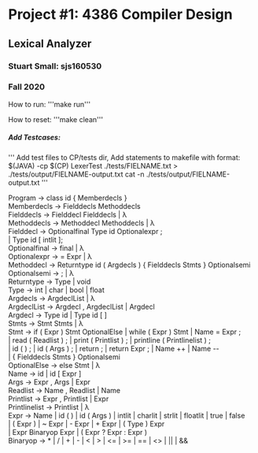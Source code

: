 #    Project #1: 4386 Compiler Design
##   Lexical Analyzer
###  Stuart Small: sjs160530
###  Fall 2020

How to run:
'''make run'''

How to reset:
'''make clean'''

##### Add Testcases:
'''
Add test files to  CP/tests dir,
Add statements to makefile with format:
    $(JAVA)	-cp	$(CP)	LexerTest	./tests/FIELNAME.txt	>	./tests/output/FIELNAME-output.txt
	cat	-n	./tests/output/FIELNAME-output.txt
'''

Program         →   class id { Memberdecls }<br />
Memberdecls     →   Fielddecls Methoddecls <br />
Fielddecls      →   Fielddecl Fielddecls | λ <br />
Methoddecls     →   Methoddecl Methoddecls | λ <br />
Fielddecl       →   Optionalfinal Type id Optionalexpr ;<br />
                |   Type id [ intlit ];<br />
Optionalfinal   →   final | λ<br />
Optionalexpr    →   = Expr | λ<br />
Methoddecl      →   Returntype id ( Argdecls ) { Fielddecls Stmts } Optionalsemi<br />
Optionalsemi    →   ; | λ<br />
Returntype      →   Type | void<br />
Type            →   int | char | bool | float<br />
Argdecls        →   ArgdeclList | λ<br />
ArgdeclList     →   Argdecl , ArgdeclList | Argdecl<br />
Argdecl         →   Type id | Type id [ ]<br />
Stmts           →   Stmt Stmts | λ<br />
Stmt            →   if ( Expr ) Stmt OptionalElse | while ( Expr ) Stmt | Name = Expr ;<br />
                |   read ( Readlist ) ; | print ( Printlist ) ; | printline ( Printlinelist ) ;<br />
                |   id ( ) ; | id ( Args ) ; | return ; | return Expr ; | Name ++ | Name --<br />
                |   { Fielddecls Stmts } Optionalsemi<br />
OptionalElse    →   else Stmt | λ<br />
Name            →   id | id [ Expr ]<br />
Args            →   Expr , Args | Expr<br />
Readlist        →   Name , Readlist | Name<br />
Printlist       →   Expr , Printlist | Expr<br />
Printlinelist   →   Printlist | λ<br />
Expr            →   Name | id ( ) | id ( Args ) | intlit | charlit | strlit | floatlit | true | false<br />
                |   ( Expr ) | ~ Expr | - Expr | + Expr | ( Type ) Expr <br />
                |   Expr Binaryop Expr | ( Expr ? Expr : Expr )<br />
Binaryop    →   * | / | + | - | < | > | <= | >= | == | <> | \|\| | &&<br />